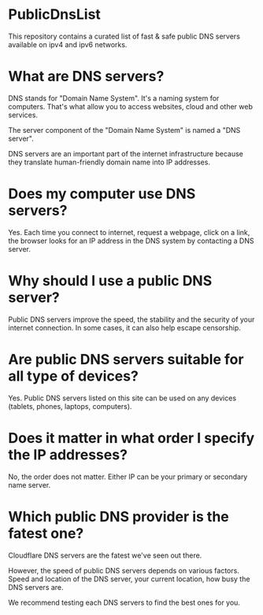 # PublicDnsList
This repository contains a curated list of fast &amp; safe public DNS servers available on ipv4 and ipv6 networks.

# What are DNS servers?
DNS stands for "Domain Name System". It's a naming system for computers. That's what allow you to access websites, cloud and other web services.

The server component of the "Domain Name System" is named a "DNS server".

DNS servers are an important part of the internet infrastructure because they translate human-friendly domain name into IP addresses. 

# Does my computer use DNS servers?
Yes. Each time you connect to internet, request a webpage, click on a link, the browser looks for an IP address in the DNS system by contacting a DNS server.

# Why should I use a public DNS server?
Public DNS servers improve the speed, the stability and the security of your internet connection. In some cases, it can also help escape censorship.

# Are public DNS servers suitable for all type of devices?
Yes. Public DNS servers listed on this site can be used on any devices (tablets, phones, laptops, computers).

# Does it matter in what order I specify the IP addresses?
No, the order does not matter. Either IP can be your primary or secondary name server.

# Which public DNS provider is the fatest one?
Cloudflare DNS servers are the fatest we've seen out there. 

However, the speed of public DNS servers depends on various factors. Speed and location of the DNS server, your current location, how busy the DNS servers are.

We recommend testing each DNS servers to find the best ones for you.
